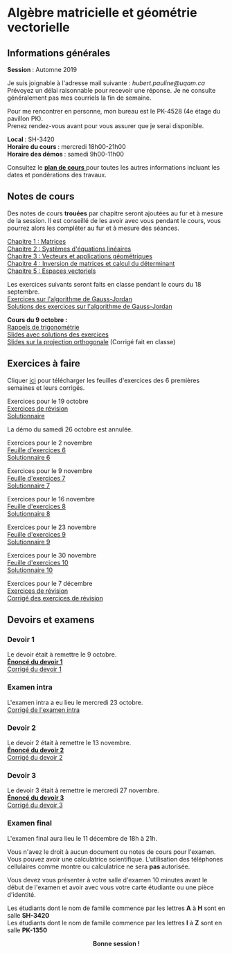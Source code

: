 # Algèbre matricielle et géométrie vectorielle

## Informations générales

<b> Session </b> : Automne 2019  <br>

Je suis joignable à l'adresse mail suivante : <i> hubert.pauline<span></span><span>@</span><span></span>uqam<span>.</span><span>ca</span><span class="border"> </span> </i> <br/>
Prévoyez un délai raisonnable pour recevoir une réponse. Je ne consulte généralement pas mes courriels la fin de semaine.

Pour me rencontrer en personne, mon bureau est le PK-4528 (4e étage du pavillon PK). <br>
Prenez rendez-vous avant pour vous assurer que je serai disponible. 


<b> Local </b> : SH-3420 <br>
<b> Horaire du cours </b> : mercredi 18h00-21h00 <br>
<b> Horaire des démos </b> : samedi 9h00-11h00

Consultez le [<b> plan de cours</b> ](mat0600/plan_de_cours.pdf) pour toutes les autres informations incluant les dates et pondérations des travaux. 

## Notes de cours

Des notes de cours **trouées** par chapitre seront ajoutées au fur et à mesure de la session. Il est conseillé de les avoir avec vous pendant le cours, vous pourrez alors les compléter au fur et à mesure des séances.

<a href="mat0600/notes_chap1.pdf">Chapitre 1 : Matrices</a> <br>
<a href="mat0600/notes_chap2.pdf">Chapitre 2 : Systèmes d'équations linéaires</a> <br>
<a href="mat0600/notes_chap3.pdf">Chapitre 3 : Vecteurs et applications géométriques</a> <br>
<a href="mat0600/notes_chap4.pdf">Chapitre 4 : Inversion de matrices et calcul du déterminant</a> <br>
<a href="mat0600/notes_chap5.pdf">Chapitre 5 : Espaces vectoriels</a>

Les exercices suivants seront faits en classe pendant le cours du 18 septembre. <br>
[Exercices sur l'algorithme de Gauss-Jordan](mat0600/exercices0918.pdf) <br>
[Solutions des exercices sur l'algorithme de Gauss-Jordan](mat0600/solutions0918.pdf)

<b> Cours du 9 octobre :  </b> <br>
[Rappels de trigonométrie](mat0600/rappels_trigo.pdf) <br>
[Slides avec solutions des exercices](mat0600/diapos_trigo.pdf) <br>
[Slides sur la projection orthogonale](mat0600/projection_ortho.pdf) (Corrigé fait en classe)

## Exercices à faire

Cliquer [ici](mat0600/demos0-5.zip) pour télécharger les feuilles d'exercices des 6 premières semaines et leurs corrigés. 

Exercices pour le 19 octobre <br>
[Exercices de révision](mat0600/exercices_revision.pdf) <br>
[Solutionnaire](mat0600/solutions_revision.pdf)

La démo du samedi 26 octobre est annulée.

Exercices pour le 2 novembre <br>
[Feuille d'exercices 6](mat0600/exercices6.pdf) <br>
[Solutionnaire 6](mat0600/solutions6.pdf)

Exercices pour le 9 novembre <br>
[Feuille d'exercices 7](mat0600/exercices7.pdf) <br>
[Solutionnaire 7](mat0600/solutions7.pdf)

Exercices pour le 16 novembre <br>
[Feuille d'exercices 8](mat0600/exercices8.pdf) <br>
[Solutionnaire 8](mat0600/solutions8.pdf)

Exercices pour le 23 novembre <br>
[Feuille d'exercices 9](mat0600/exercices9.pdf) <br>
[Solutionnaire 9](mat0600/solutions9.pdf)

Exercices pour le 30 novembre <br>
[Feuille d'exercices 10](mat0600/exercices10.pdf) <br>
[Solutionnaire 10](mat0600/solutions10.pdf)

Exercices pour le 7 décembre <br>
[Exercices de révision](mat0600/revision_final.pdf) <br>
[Corrigé des exercices de révision](mat0600/solutions_revision_final.pdf)

## Devoirs et examens

### Devoir 1

Le devoir était à remettre le 9 octobre. <br>
[<b> Énoncé du devoir 1</b> ](mat0600/devoir1.pdf) <br>
[Corrigé du devoir 1](mat0600/corrige_devoir1.pdf)

### Examen intra

L'examen intra a eu lieu le mercredi 23 octobre. <br>
[Corrigé de l'examen intra](mat0600/corrige_intra.pdf)
<!-- 
<b> Pour réviser voici les liens vers les quizs Kahoot faits en classe </b> <br>
[Quiz 1 sur les vecteurs](https://create.kahoot.it/share/quiz-sur-les-vecteurs/f2b52e14-31dc-4b54-a53d-66b30dc3f3a9) <br>
[Quiz sur les matrices](https://create.kahoot.it/share/quiz-sur-les-matrices/b612b95b-421c-45a7-9ec7-7159247c3a9f) <br>
[Quiz sur les systèmes d'équations linéaires](https://create.kahoot.it/share/quiz-sur-les-systemes-d-equations-lineaires/fb9e6f7e-8ed7-4227-baa0-1ef41c041fe8) <br>
[Quiz 2 sur les vecteurs](https://create.kahoot.it/share/quiz-sur-les-vecteurs-2/06e2212b-c149-45cd-b42f-039f2248c042) -->

### Devoir 2

Le devoir 2 était à remettre le 13 novembre. <br>
[<b> Énoncé du devoir 2</b> ](mat0600/devoir2.pdf) <br>
[Corrigé du devoir 2](mat0600/corrige_devoir2.pdf) 


### Devoir 3

Le devoir 3 était à remettre le mercredi 27 novembre. <br>
[<b> Énoncé du devoir 3</b> ](mat0600/devoir3.pdf) <br>
[Corrigé du devoir 3](mat0600/corrige_devoir3.pdf)

### Examen final

L'examen final aura lieu le 11 décembre de 18h à 21h.

Vous n'avez le droit à aucun document ou notes de cours pour l'examen. Vous pouvez avoir une calculatrice scientifique. L'utilisation des téléphones cellulaires comme montre ou calculatrice ne sera <b> pas </b> autorisée.

Vous devez vous présenter à votre salle d'examen 10 minutes avant le début de l'examen et avoir avec vous votre carte étudiante ou une pièce d'identité.

Les étudiants dont le nom de famille commence par les lettres <b>A</b> à <b>H</b> sont en salle <b>SH-3420</b> <br>
Les étudiants dont le nom de famille commence par les lettres <b>I</b> à <b>Z</b> sont en salle <b>PK-1350</b>


 <div align="center">
  <b> Bonne session ! </b>
</div> 
